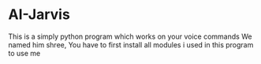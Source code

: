 # AI-Jarvis
This is a simply python program which works on your voice commands
We named him shree,
You have to first install all modules i used in this program to use me
